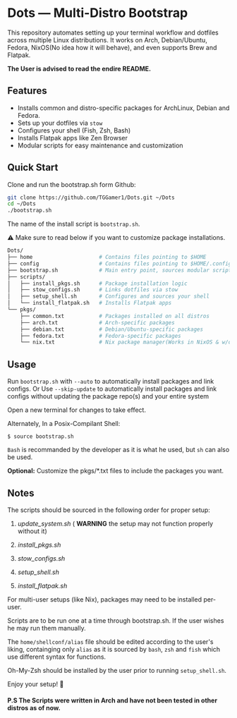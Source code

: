 # Dots — Multi-Distro Bootstrap

This repository automates setting up your terminal workflow and dotfiles across multiple Linux distributions. It works on Arch, Debian/Ubuntu, Fedora, NixOS(No idea how it will behave), and even supports Brew and Flatpak.

**The User is advised to read the endire README.**

## Features

- Installs common and distro-specific packages for ArchLinux, Debian and Fedora.
- Sets up your dotfiles via `stow`
- Configures your shell (Fish, Zsh, Bash)
- Installs Flatpak apps like Zen Browser
- Modular scripts for easy maintenance and customization

## Quick Start

Clone and run the bootstrap.sh form Github:

```bash
git clone https://github.com/TGGamer1/Dots.git ~/Dots
cd ~/Dots
./bootstrap.sh
```
The name of the install script is `bootstrap.sh`.

⚠️ Make sure to read below if you want to customize package installations.

```bash
Dots/
├── home                     # Contains files pointing to $HOME
├── config                   # Contains files pointing to $HOME/.config
├── bootstrap.sh             # Main entry point, sources modular scripts
├── scripts/
│   ├── install_pkgs.sh      # Package installation logic
│   ├── stow_configs.sh      # Links dotfiles via stow
│   ├── setup_shell.sh       # Configures and sources your shell
│   └── install_flatpak.sh   # Installs Flatpak apps
└── pkgs/
    ├── common.txt           # Packages installed on all distros
    ├── arch.txt             # Arch-specific packages
    ├── debian.txt           # Debian/Ubuntu-specific packages
    ├── fedora.txt           # Fedora-specific packages
    └── nix.txt              # Nix package manager(Works in NixOS & w/o)

```

## Usage

Run `bootstrap.sh` with `--auto` to automatically install packages and link configs.
Or Use `--skip-update` to automatically install packages and link configs without updating the package repo(s) and your entire system

Open a new terminal for changes to take effect.

Alternately, In a Posix-Compilant Shell: 
```
$ source bootstrap.sh
```
`Bash` is recommanded by the developer as it is what he used, but `sh` can also be used.


**Optional:** Customize the pkgs/*.txt files to include the packages you want.

## Notes

The scripts should be sourced in the following order for proper setup:

1. *update_system.sh* ( **WARNING** the setup may not function properly without it)

2. *install_pkgs.sh*

3. *stow_configs.sh*

4. *setup_shell.sh*

5. *install_flatpak.sh*

For multi-user setups (like Nix), packages may need to be installed per-user.

Scripts are to be run one at a time through bootstrap.sh. If the user wishes he may run them manually.

The `home/shellconf/alias` file should be edited according to the user's liking, containging only `alias` as it is sourced by `bash`, `zsh` and `fish` which use different syntax for functions.

Oh-My-Zsh should be installed by the user prior to running `setup_shell.sh`.

Enjoy your setup! 🚀


#### P.S The Scripts were written in Arch and have not been tested in other distros as of now.